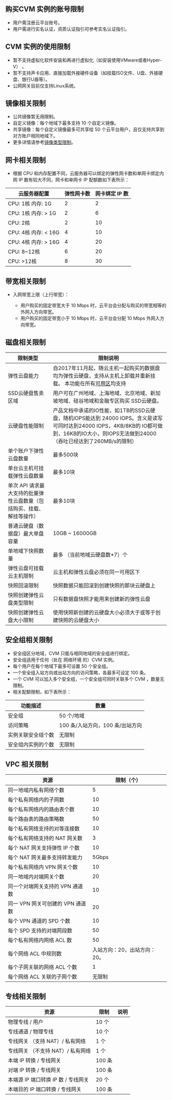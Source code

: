 ## 购买CVM 实例的账号限制

- 用户需注册云平台账号。
- 用户需进行实名认证，资质认证指引可参考实名认证指引。

## CVM 实例的使用限制

- 暂不支持虚拟化软件安装和再进行虚拟化（如安装使用VMware或者Hyper-V） 。
- 暂不支持声卡应用、直接加载外接硬件设备（如挂载ISO文件、U盘、外接硬盘、银行U盾等）。
- 公网网关目前仅支持Linux系统。


## 镜像相关限制

- 公共镜像暂无用限制。
- 自定义镜像：每个地域下最多支持 10 个自定义镜像。
- 共享镜像：每个自定义镜像最多可共享给 50 个云平台用户，且仅支持共享到对方账户相同地域下。
- 更多详情请参考[镜像类型限制](/document/product/213/4941)。

## 网卡相关限制

- 根据 CPU 和内存配置不同，云服务器可以绑定的弹性网卡数和单网卡绑定内网 IP 数有较大不同，网卡和单网卡 IP 配额数如下表所示：

| 云服务器配置               | 弹性网卡数 | 网卡绑定 IP 数 |
| ------------------- | :---- | :------ |
| CPU: 1核   内存: 1G    | 2     | 2       |
| CPU: 1核   内存: > 1G   | 2     | 6       |
| CPU: 2核             | 2     | 10      |
| CPU: 4核   内存: < 16G | 4     | 10      |
| CPU: 4核   内存: > 16G | 4     | 20      |
| CPU: 8~12核          | 6     | 20      |
| CPU: >12核           | 8     | 30      |


## 带宽相关限制

- 入网带宽上限（上行带宽）：

	- 用户购买的固定带宽大于 10 Mbps 时，云平台会分配与购买的带宽相等的外网入方向带宽。
	- 用户购买的固定带宽小于 10 Mbps 时，云平台会分配 10 Mbps 外网入方向带宽。

## 磁盘相关限制

| 限制类型 | 限制说明 | 
| --- |  --- |
| 弹性云盘能力 | 自2017年11月起，随云主机一起购买的数据盘均为弹性云硬盘，支持从主机上卸载并重新挂载。 本功能在所有[可用区](/document/product/213/15707)均支持 |
| SSD云硬盘售卖区域| 用户可在广州地域、上海地域、北京地域、新加坡地域、硅谷地域和金融专区购买 SSD云硬盘。 |
| 云硬盘性能限制| 产品文档中承诺的IO性能，如1TB的SSD云硬盘，随机IOPS能达到 24000 IOPS。含义是读写可同时达到24000 IOPS，4KB/8KB的 IO都可做到，16KB的IO大小，则IOPS无法做到24000（吞吐已经达到了260MB/s的限制） |
| 单个账户下弹性云盘数量 |最多500块 |
| 单台云主机可挂载弹性云盘数量 |最多10块 |
| 单次 API 请求最大支持的批量弹性云盘数量（包括购买、挂载、解挂等操作） | 最多10块 |
| 普通云硬盘（数据盘）最大单盘容量 |10GB ~ 16000GB |
| 单地域下快照数量 |最多 （当前地域云硬盘数\*7）个 |
| 弹性云盘可挂载云主机限制 | 云主机和弹性云盘必须在同一可用区下 |
| 快照回滚限制 |快照数据只能回滚到创建快照的那块云硬盘上 |
| 快照创建弹性云盘类型限制 |只有数据盘快照才能用来创建新的弹性云盘 |
| 快照创建弹性云盘大小限制 |使用快照新创建的云硬盘大小必须大于或等于创建快照的云硬盘大小 |

## 安全组相关限制

- 安全组区分地域，CVM 只能与相同地域的安全组进行绑定。
- 安全组适用于任何（处在 网络环境 的）CVM 实例。
- 每个用户在每个地域下最多可设置 50 个安全组。
- 一个安全组入站方向或出站方向的访问策略，各最多可设定 100 条。
- 一个 CVM 可以加入多个安全组，一个安全组可同时关联多个 CVM ，数量无限制。
- 相关配额限制，如下表所示：

| 功能描述 | 数量 | 
|---------|---------|
| 安全组 | 50 个/地域 |
| 访问策略 | 100 条/入站方向，100 条/出站方向 |
| 实例关联安全组个数 | 无限制 |
| 安全组内实例的个数 | 无限制 |

## VPC 相关限制

| 资源| 限制（个） | 
|---------|---------|
| 同一地域内私有网络个数 | 5	 | 
| 每个私有网络内的子网数 | 10 | 
| 每个私有网络内的路由表个数 | 10	 | 
| 每个路由表的路由策略数 | 50	 | 
| 每个私有网络支持的对等连接数 | 10 | 
| 每个私有网络支持的 NAT 网关数 | 3 | 
| 每个 NAT 网关支持弹性 IP 个数| 10  |
| 每个 NAT 网关最多支持转发能力|5Gbps|
| 每个私有网络内 VPN 网关个数 | 10	 | 
| 同一地域内对端网关个数 | 20 | 
| 同一个对端网关支持的 VPN 通道数 | 10 | 
| 同一 VPN 网关可创建的 VPN 通道数 | 20	 | 
| 每个 VPN 通道的 SPD 个数 | 10 | 
| 每个 SPD 支持的对端网段数 | 50 | 
| 每个私有网络内网络 ACL 数 | 50|
| 每个网络 ACL 中规则数 | 入站方向：20，出站方向：20。|
| 每个子网关联的网络 ACL 个数 | 1 |
| 每个网络 ACL 关联的子网个数|无限制|

## 专线相关限制
| 资源 | 限制 | 说明 |
|------|-----|-----|
| 物理专线 / 用户 | 10 个 | |
| 专线通道 / 物理专线 | 10 个 | |
| 专线网关 （支持 NAT）/ 私有网络 | 1 个 | |
| 专线网关 （不支持 NAT）/ 私有网络 | 1 个 | |
| 本端 IP 转换 / 专线网关 | 100 条 | |
| 对端 IP 转换 / 专线网关 | 100 条 | |
| 本端源 IP 端口转换 IP 数 / 专线网关 | 20 个 | |
| 本端目的 IP 端口转换 / 专线网关 | 100 条 | |
